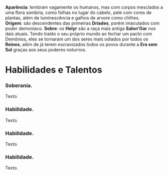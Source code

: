 **Aparência**: lembram vagamente os humanos, mas com corpos mesclados a uma flora sombria, como folhas no lugar do cabelo, pele com cores de plantas, além de luminescência e galhos de arvore como chifres.  
**Origem**: são descendentes das primeiras **Dríades**, porém imaculados com poder demoníaco.
**Sobre**: os **Helyr** são a raça mais antiga **Salon'Gar** nos dais atuais. Tendo traído o seu próprio mundo ao fechar um pacto com Demônios, eles se tornaram um dos seres mais odiados por todos os **Reinos**, além de já terem escravizados todos os povos durante a **Era sem Sol** graças aos seus poderes noturnos.
# Habilidades e Talentos

### Soberania.

Texto.

### Habilidade.

Texto.

### Habilidade.

Texto.

### Habilidade.

Texto.